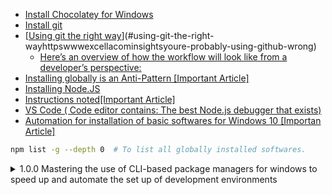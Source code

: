 <!-- TOC -->

- [Install Chocolatey for Windows](#install-chocolatey-for-windows)
- [Install git](#install-git)
- [[Using git the right way]('https://www.excella.com/insights/youre-probably-using-github-wrong')](#using-git-the-right-wayhttpswwwexcellacominsightsyoure-probably-using-github-wrong)
  - [Here’s an overview of how the workflow will look like from a developer’s perspective:](#heres-an-overview-of-how-the-workflow-will-look-like-from-a-developers-perspective)
- [Installing globally is an Anti-Pattern [Important Article]](#installing-globally-is-an-anti-pattern-important-article)
- [Installing Node.JS](#installing-nodejs)
- [Instructions noted[Important Article]](#instructions-notedimportant-article)
- [VS Code ( Code editor contains: The best Node.js debugger that exists)](#vs-code--code-editor-contains-the-best-nodejs-debugger-that-exists)
- [Automation for installation of basic softwares for Windows 10 [Importan Article]](#automation-for-installation-of-basic-softwares-for-windows-10-importan-article)

<!-- /TOC -->

```bash
npm list -g --depth 0  # To list all globally installed softwares.
```
<details>
<summary>1.0.0 Mastering the use of CLI-based package managers for windows to speed up and automate the set up of development environments</summary>

# Install Chocolatey for Windows

1. Launch the start menu
2. Start typing in `PowerShell`
3. Run Windows PowerShell as Administrator

```powershell
PS> Set-ExecutionPolicy AllSigned; iex ((New-Object System.Net.WebClient).DownloadString('https://chocolatey.org/install.ps1'))
```
4. Verify your installation by executing `choco` in the `PowerShell`

# Install git

```powershell
PS> choco install git -y
PS> git --version
PS> refreshenv # You can avoid relaunching you Terminal and save some time by refreshing or sourcing your environment variables
```

# [Using git the right way]('https://www.excella.com/insights/youre-probably-using-github-wrong')

> Fully leverage all the capabilities that GitHub provides. You can cut redundancies, errors and save much need time in the process. Also we can use Review Ninja for code reviews.

Why git ??
* Your working copy and your local copy(a.k.a cloned repository) are kept separate.
* You commit your changes against your local copy and then sync your changes with the central copy(a.k.a remote repository)
* You may use [Git Command Line tools](https://git-scm.com/book/en/v2/Getting-Started-The-Command-Line) or GUI tools like [Git Extensions](https://gitextensions.github.io/) or [Tower](https://www.git-tower.com/) to interact with your local copy or the central copy. You may encounter merge conflicts along the way, where two people have changed the same line of the source code. There are robust tools available such as [kdiff3](kdiff3.sourceforge.net) or [Kaleidoscope](www.kaleidoscopeapp.com) to efficiently handle such conflicts when they happen.
* GitHub
  * it implements integrated issue tracking
  * collaborative code
  * reviewing
  * team management
  * great integrations
  * security
  * extensibility and more
  * GitHub will automatically link specific commits to issues making it much easier to locate the piece of code that fixes a specific issue.
* [Git Danger Zone 1](https://stackoverflow.com/questions/3895453/how-do-i-make-a-git-commit-in-the-past)
* [Git Danger Zone 2](https://stackoverflow.com/questions/1125968/how-do-i-force-git-pull-to-overwrite-local-files)

## Here’s an overview of how the workflow will look like from a developer’s perspective:

* When starting to work on an issue, new feature or even the most minor code change create a branch, include issue number and short description in the title whenever possible
* After creating the new branch, you can publish is without any commits so it’s visible to others for collaboration or observation
* Work on the issue, fix or new feature using the branch until its ready
* You can collaborate with others to work on the branch
* Plan to sync your branch often, at least once a day, so others can potentially pick up where you left
* Once a fix, issue, or feature is ready then create and send a Pull Request (PR) containing your changes
* A PR will be subject to a code-review (enforced via a webhook to Review Ninja)
* A PR will be subject to a successful CI run (enforced via a webhook to CI server)
* Optionally a PR may be subject to automated acceptance tests (enforced via a webhook to 3rd party service)
* You’ll only be able to merge your PR after all aforementioned checks have passed
* If a PR fails to go through all the checks, you can commit changes to the same branch and update the PR that has failed

# Installing globally is an Anti-Pattern [Important Article]

* Ex: While Node.JS Already installed, there may be a chance that Native bindings between your tool and Node have been Invalidated.
* Global tools rapidly fall out of date and project-specific tools quick go out of sync.
* Installing globally is an anti-pattern which has been replaced with better techniques. We use `npx` command for local Installation.
* To see globally installed packages. `npm list -g --depth 0`
* To uninstall global package `npm uninstall -g package-name`
* **It is recommended to uninstall all global packages and restart from scratch by installing packages locally.**

# Installing Node.JS

* Install Node 8.4 or a latest version.
* Odd number versions are mean't to be not long lived. So avoid it

```powershell
PS> choco install nodejs-lts -y # For windows
node -v                         # Verify Node Installation
npm -v                          # Verify npm
```

# Instructions noted[Important Article]

* Never upgrade your npm version using this

```bash
npm install -g npm         # Never upgrade your npm version using this
```

* Highly recommended that you use `npm-windows-upgrade` npm package to Stay Up to Date with Angular updates.

* Useful and mature CLI commands used frequently. 

```bash
npx                                      # Project specific `node_modules` folder
rimraf                                   # Useful in deleting node_modules folder( In unix: rm -rf)
npm-update                               # Reports which package have newer version or not
n                                        # To switch between node versions
http-server                              # zero-config command line HTTP server, great way to locally test static HTML/CSS
                                         # Or even the dist folder in Angular or React project
npm-windows-upgrade                      # To upgrade npm on windows
```

# VS Code ( Code editor contains: The best Node.js debugger that exists)

* Install VS code on windows

```powershell
PS> choco install VisualStudioCode -y
PS> code .                                    # To verify VS Code installation
```

# Automation for installation of basic softwares for Windows 10 [Importan Article]

> If you deal with large teams and frequent turnover, an automation tool will pay dividends handsomely.
> These scripts do not represent a very capable or resilient solution. But basic script is good
> You can explore tools such as Puppet, Chef, Ansible and Vagrant.

* Execute `install-windows-deps.ps1` in PowerShell to install and verify dependencies on Windows

```powershell
# Run this script in an elevated command shell, using 'Run as Administator'

$title = "Execute Installation Script"
$message = "Absolutely NO WARRANTIES or GUARANTEES are provided. Are you sure you want to continue?"

$yes = New-Object System.Management.Automation.Host.ChoiceDescription "&Yes", `
    "Execute script."

$no = New-Object System.Management.Automation.Host.ChoiceDescription "&No", `
    "Do not execute script."

$options = [System.Management.Automation.Host.ChoiceDescription[]]($yes, $no)

$result = $host.ui.PromptForChoice($title, $message, $options, 1)

switch ($result)
    {
        0 {
            # This script is intentionally kept simple to demonstrate basic automation techniques.
            Write-Output "Note: This script assumes a clean environment and therefore is not resilient."
            Write-Output "Installing chocolatey"
            Set-ExecutionPolicy AllSigned; Invoke-Expression ((New-Object System.Net.WebClient).DownloadString('https://chocolatey.org/install.ps1'))

            RefreshEnv.cmd

            Write-Output "Installing Git & GitHub Desktop"
            choco install git github-desktop -y
            $gitVersion = git --version
            Write-Output "git: $gitVersion"
            Write-Output "Verify installation of GitHub Desktop manually."

            Write-Output "Installing NodeJS"
            choco install nodejs-lts -y
            $nodeVersion = node -v
            Write-Output "Node: $nodeVersion"
            Write-Output "Remember to avoid odd numbered major Node releases. Keep 8.x.x, avoid 7.x.x."
            $npmVersion = npm -v
            Write-Output "npm: $npmVersion"

            Write-Output "Installing VS Code"
            choco install VisualStudioCode -y
            Write-Output "Verify installation of VS Code manually."
        }
    1 {"Aborted."}
}
```
> To use vagrant [click here](Red-gate.com/simple-talk/sysadmin/general/automating-setup-local-developer-machine)

> End of details 1.0.0
</details>
